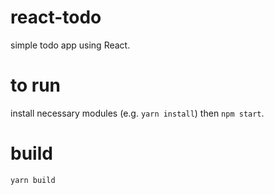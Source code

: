 # react-todo

simple todo app using React.

# to run
install necessary modules (e.g. `yarn install`) then `npm start`.

# build
`yarn build`
